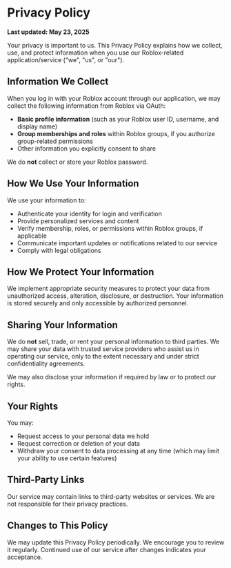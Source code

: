 # Privacy Policy

**Last updated: May 23, 2025**

Your privacy is important to us. This Privacy Policy explains how we collect, use, and protect information when you use our Roblox-related application/service ("we", "us", or "our").

## Information We Collect

When you log in with your Roblox account through our application, we may collect the following information from Roblox via OAuth:

- **Basic profile information** (such as your Roblox user ID, username, and display name)  
- **Group memberships and roles** within Roblox groups, if you authorize group-related permissions  
- Other information you explicitly consent to share

We do **not** collect or store your Roblox password.

## How We Use Your Information

We use your information to:

- Authenticate your identity for login and verification  
- Provide personalized services and content  
- Verify membership, roles, or permissions within Roblox groups, if applicable  
- Communicate important updates or notifications related to our service  
- Comply with legal obligations  

## How We Protect Your Information

We implement appropriate security measures to protect your data from unauthorized access, alteration, disclosure, or destruction. Your information is stored securely and only accessible by authorized personnel.

## Sharing Your Information

We do **not** sell, trade, or rent your personal information to third parties. We may share your data with trusted service providers who assist us in operating our service, only to the extent necessary and under strict confidentiality agreements.

We may also disclose your information if required by law or to protect our rights.

## Your Rights

You may:

- Request access to your personal data we hold  
- Request correction or deletion of your data  
- Withdraw your consent to data processing at any time (which may limit your ability to use certain features)  

## Third-Party Links

Our service may contain links to third-party websites or services. We are not responsible for their privacy practices.

## Changes to This Policy

We may update this Privacy Policy periodically. We encourage you to review it regularly. Continued use of our service after changes indicates your acceptance.
